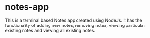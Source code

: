 # notes-app

This is a terminal based Notes app created using NodeJs. It has the functionality of adding new notes, removing notes, viewing particular existing notes and viewing all existing notes.

